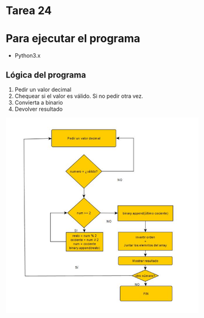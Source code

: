 # Tarea 24

# Para ejecutar el programa
* Python3.x

## Lógica del programa
1. Pedir un valor decimal
2. Chequear si el valor es válido. Si no pedir otra vez.
3. Convierta a binario 
4. Devolver resultado

![imagen_diagrama_flujo](tarea_24_diagrama_flujo.JPG)
